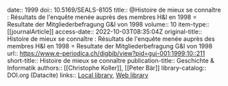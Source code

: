 date:: 1999
doi:: 10.5169/SEALS-8105
title:: @Histoire de mieux se connaître : Résultats de l'enquête menée auprès des membres H&I en 1998 = Resultate der Mitgliederbefragung G&I von 1998
volume:: 10
item-type:: [[journalArticle]]
access-date:: 2022-10-03T08:35:04Z
original-title:: Histoire de mieux se connaître : Résultats de l'enquête menée auprès des membres H&I en 1998 = Resultate der Mitgliederbefragung G&I von 1998
url:: https://www.e-periodica.ch/digbib/view?pid=gui-001:1999:10::211
short-title:: Histoire de mieux se connaître
publication-title:: Geschichte & Informatik
authors:: [[Christophe Koller]], [[Peter Bär]]
library-catalog:: DOI.org (Datacite)
links:: [Local library](zotero://select/groups/2386895/items/VFDHERTZ), [Web library](https://www.zotero.org/groups/2386895/items/VFDHERTZ)
